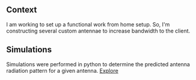 
## Context

I am working to set up a functional work from home setup. So, I'm constructing
several custom antennae to increase bandwidth to the client. 

## Simulations

Simulations were performed in python to determine the predicted antenna
radiation pattern for a given antenna. [Explore](../simulations/) 
